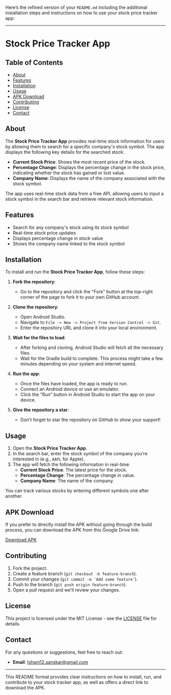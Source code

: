 Here’s the refined version of your `README.md` including the additional installation steps and instructions on how to use your stock price tracker app:

---

# Stock Price Tracker App

## Table of Contents
- [About](#about)
- [Features](#features)
- [Installation](#installation)
- [Usage](#usage)
- [APK Download](#apk-download)
- [Contributing](#contributing)
- [License](#license)
- [Contact](#contact)

## About
The **Stock Price Tracker App** provides real-time stock information for users by allowing them to search for a specific company's stock symbol. The app displays the following key details for the searched stock:

- **Current Stock Price**: Shows the most recent price of the stock.
- **Percentage Change**: Displays the percentage change in the stock price, indicating whether the stock has gained or lost value.
- **Company Name**: Displays the name of the company associated with the stock symbol.

The app uses real-time stock data from a free API, allowing users to input a stock symbol in the search bar and retrieve relevant stock information.

## Features
- Search for any company's stock using its stock symbol
- Real-time stock price updates
- Displays percentage change in stock value
- Shows the company name linked to the stock symbol

## Installation
To install and run the **Stock Price Tracker App**, follow these steps:

1. **Fork the repository**:
   - Go to the repository and click the "Fork" button at the top-right corner of the page to fork it to your own GitHub account.

2. **Clone the repository**:
   - Open Android Studio.
   - Navigate to `File -> New -> Project from Version Control -> Git`.
   - Enter the repository URL and clone it into your local environment.

3. **Wait for the files to load**:
   - After forking and cloning, Android Studio will fetch all the necessary files.
   - Wait for the Gradle build to complete. This process might take a few minutes depending on your system and internet speed.

4. **Run the app**:
   - Once the files have loaded, the app is ready to run.
   - Connect an Android device or use an emulator.
   - Click the "Run" button in Android Studio to start the app on your device.

5. **Give the repository a star**:
   - Don't forget to star the repository on GitHub to show your support!

## Usage
1. Open the **Stock Price Tracker App**.
2. In the search bar, enter the stock symbol of the company you're interested in (e.g., `AAPL` for Apple).
3. The app will fetch the following information in real-time:
   - **Current Stock Price**: The latest price for the stock.
   - **Percentage Change**: The percentage change in value.
   - **Company Name**: The name of the company.

You can track various stocks by entering different symbols one after another.

## APK Download
If you prefer to directly install the APK without going through the build process, you can download the APK from this Google Drive link:

[Download APK](#)

## Contributing
1. Fork the project.
2. Create a feature branch (`git checkout -b feature-branch`).
3. Commit your changes (`git commit -m 'Add some feature'`).
4. Push to the branch (`git push origin feature-branch`).
5. Open a pull request and we’ll review your changes.

## License
This project is licensed under the MIT License - see the [LICENSE](LICENSE) file for details.

## Contact
For any questions or suggestions, feel free to reach out:

- **Email**: lohani12.sanskar@gmail.com

---

This README format provides clear instructions on how to install, run, and contribute to your stock tracker app, as well as offers a direct link to download the APK.
